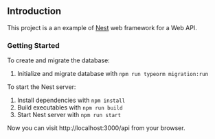 ## Introduction

This project is a an example of [Nest](https://nestjs.com/) web framework for a Web API.

### Getting Started

To create and migrate the database:

1. Initialize and migrate database with `npm run typeorm migration:run`

To start the Nest server:

1. Install dependencies with `npm install`
2. Build executables with `npm run build`
2. Start Nest server with `npm run start`

Now you can visit http://localhost:3000/api from your browser.
